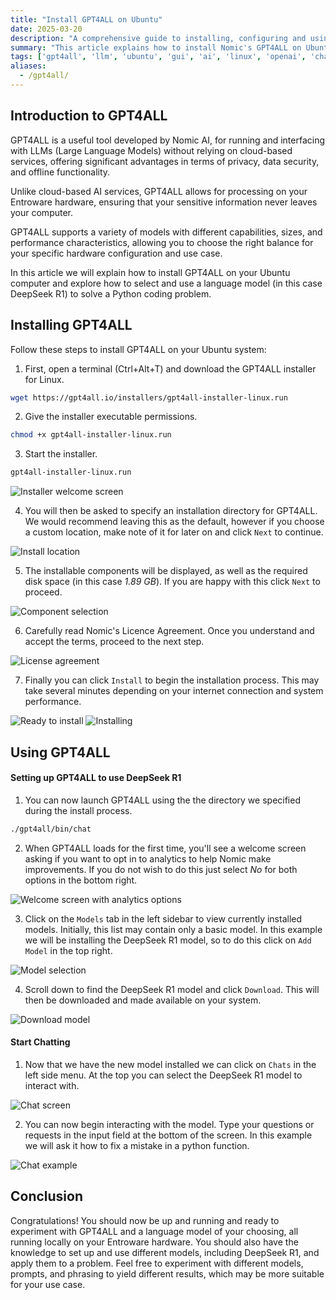 ```yaml
---
title: "Install GPT4ALL on Ubuntu"
date: 2025-03-20
description: "A comprehensive guide to installing, configuring and using GPT4ALL on Ubuntu 24.04 for local AI capabilities"
summary: "This article explains how to install Nomic's GPT4ALL on Ubuntu 24.04, allowing you to run powerful Large Language Models (LLMs) locally on Entroware hardware with advanced customisation options."
tags: ['gpt4all', 'llm', 'ubuntu', 'gui', 'ai', 'linux', 'openai', 'chat', 'GPT', 'deepseek', 'local-ai']
aliases: 
  - /gpt4all/
---
```


## Introduction to GPT4ALL

GPT4ALL is a useful tool developed by Nomic AI, for running and interfacing with LLMs (Large Language Models) without relying on cloud-based services, offering significant advantages in terms of privacy, data security, and offline functionality.

Unlike cloud-based AI services, GPT4ALL allows for processing on your Entroware hardware, ensuring that your sensitive information never leaves your computer.

GPT4ALL supports a variety of models with different capabilities, sizes, and performance characteristics, allowing you to choose the right balance for your specific hardware configuration and use case.

In this article we will explain how to install GPT4ALL on your Ubuntu computer and explore how to select and use a language model (in this case DeepSeek R1) to solve a Python coding problem. 


## Installing GPT4ALL

Follow these  steps to install GPT4ALL on your Ubuntu system:

1. First, open a terminal (Ctrl+Alt+T) and download the GPT4ALL installer for Linux.
```bash
wget https://gpt4all.io/installers/gpt4all-installer-linux.run
```


2. Give the installer executable permissions.
```bash
chmod +x gpt4all-installer-linux.run
```


3. Start the installer.
```bash
gpt4all-installer-linux.run
```

![Installer welcome screen](images/gpt4all-installer-1.png)


4. You will then be asked to specify an installation directory for GPT4ALL. We would recommend leaving this as the default, however if you choose a custom location, make note of it for later on and click `Next` to continue.

![Install location](images/gpt4all-installer-2.png)


5. The installable components will be displayed, as well as the required disk space (in this case *1.89 GB*). If you are happy with this click `Next` to proceed.

![Component selection](images/gpt4all-installer-3.png)


6. Carefully read Nomic's Licence Agreement. Once you understand and accept the terms, proceed to the next step.

![License agreement](images/gpt4all-installer-4.png)

7. Finally you can click `Install` to begin the installation process. This may take several minutes depending on your internet connection and system performance.

![Ready to install](images/gpt4all-installer-5.png)
![Installing](images/gpt4all-installer-6.png)


## Using GPT4ALL

#### Setting up GPT4ALL to use DeepSeek R1


1. You can now launch GPT4ALL using the the directory we specified during the install process.
```bash
./gpt4all/bin/chat
```

2. When GPT4ALL loads for the first time, you'll see a welcome screen asking if you want to opt in to analytics to help Nomic make improvements.  If you do not wish to do this just select *No* for both options in the bottom right.

![Welcome screen with analytics options](images/gpt4all-gui-1.png)


3. Click on the `Models` tab in the left sidebar to view currently installed models. Initially, this list may contain only a basic model. In this example we will be installing the DeepSeek R1 model, so to do this click on `Add Model` in the top right.

![Model selection](images/gpt4all-gui-2.png)


4. Scroll down to find the DeepSeek R1 model and click `Download`. This will then be downloaded and made available on your system.

![Download model](images/gpt4all-gui-3.png)



#### Start Chatting


1. Now that we have the new model installed we can click on `Chats` in the left side menu. At the top you can select the DeepSeek R1 model to interact with.

![Chat screen](images/gpt4all-gui-4.png)


2. You can now begin interacting with the model. Type your questions or requests in the input field at the bottom of the screen. In this example we will ask it how to fix a mistake in a python function.

![Chat example](images/gpt4all-gui-5.png)



## Conclusion

Congratulations! You should now be up and running and ready to experiment with GPT4ALL and a language model of your choosing, all running locally on your Entroware hardware. You should also have the knowledge to set up and use different models, including DeepSeek R1, and apply them to a problem. Feel free to experiment with different models, prompts, and phrasing to yield different results, which may be more suitable for your use case.


